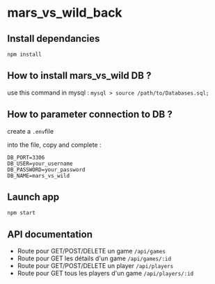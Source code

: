# mars_vs_wild_back

## Install dependancies
```npm install```

## How to install mars_vs_wild DB ?
use this command in mysql : 
```mysql > source /path/to/Databases.sql;```

## How to parameter connection to DB ?
create a ```.env```file

into the file, copy and complete :

```DB_HOST=localhost
DB_PORT=3306
DB_USER=your_username
DB_PASSWORD=your_password
DB_NAME=mars_vs_wild
```
## Launch app

```npm start```

## API documentation

- Route pour GET/POST/DELETE un game ```/api/games```
- Route pour GET les détails d'un game ```/api/games/:id```
- Route pour GET/POST/DELETE un player ```/api/players```
- Route pour GET tous les players d'un game ```/api/players/:id```




